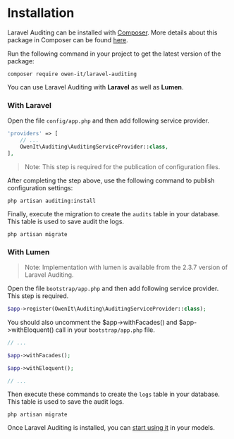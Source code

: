 
# Installation

Laravel Auditing can be installed with [Composer](http://getcomposer.org/doc/00-intro.md). More details about this package in Composer can be found [here](https://packagist.org/packages/owen-it/laravel-auditing).

Run the following command in your project to get the latest version of the package:

```
composer require owen-it/laravel-auditing
```

You can use Laravel Auditing with **Laravel** as well as **Lumen**.

### With Laravel
Open the file ```config/app.php``` and then add following service provider.

```php
'providers' => [
    // ...
    OwenIt\Auditing\AuditingServiceProvider::class,
],
```
> Note: This step is required for the publication of configuration files.

After completing the step above, use the following command to publish configuration settings:

```
php artisan auditing:install
```

Finally, execute the migration to create the ```audits``` table in your database. This table is used to save audit the logs.

```
php artisan migrate
```

### With Lumen 
> Note: Implementation with lumen is available from the 2.3.7 version of Laravel Auditing.

Open the file ```bootstrap/app.php``` and then add following service provider. This step is required.

```php
$app->register(OwenIt\Auditing\AuditingServiceProvider::class);
```

You should also uncomment the $app->withFacades() and $app->withEloquent() call in your `bootstrap/app.php` file.

```php
// ...

$app->withFacades();

$app->withEloquent();

// ...
```

Then execute these commands to create the ```logs``` table in your database. This table is used to save the audit logs.

```
php artisan migrate
```

Once Laravel Auditing is installed, you can [start using it](/docs/{{version}}/introduction) in your models.
